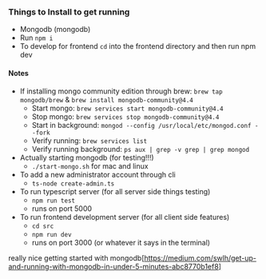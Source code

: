 ### Things to Install to get running
- Mongodb (mongodb)
- Run `npm i`
- To develop for frontend `cd` into the frontend directory and then run npm dev

#### Notes
- If installing mongo community edition through brew: `brew tap mongodb/brew` & `brew install mongodb-community@4.4`
  - Start mongo: `brew services start mongodb-community@4.4`
  - Stop mongo: `brew services stop mongodb-community@4.4`
  - Start in background: `mongod --config /usr/local/etc/mongod.conf --fork`
  - Verify running: `brew services list`
  - Verify running background: `ps aux | grep -v grep | grep mongod`
- Actually starting mongodb (for testing!!!)
  - `./start-mongo.sh` for mac and linux
- To add a new administrator account through cli
  - `ts-node create-admin.ts`
- To run typescript server (for all server side things testing)
  - `npm run test`
  - runs on port 5000
- To run frontend development server (for all client side features)
  - `cd src`
  - `npm run dev`
  - runs on port 3000 (or whatever it says in the terminal)


really nice getting started with mongodb[https://medium.com/swlh/get-up-and-running-with-mongodb-in-under-5-minutes-abc8770b1ef8]
